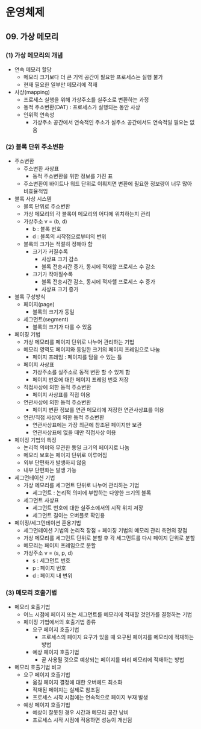 # 운영체제

## 09. 가상 메모리

### (1) 가상 메모리의 개념

- 연속 메모리 할당
    - 메모리 크기보다 더 큰 기억 공간이 필요한 프로세스는 실행 불가
    - 현재 필요한 일부만 메모리에 적재
- 사상(mapping)
    - 프로세스 실행을 위해 가상주소를 실주소로 변환하는 과정
    - 동적 주소변환(DAT) : 프로세스가 실행되는 동안 사상
    - 인위적 연속성
        - 가상주소 공간에서 연속적인 주소가 실주소 공간에서도 연속적일 필요는 없음

### (2) 블록 단위 주소변환

- 주소변환
    - 주소변환 사상표
        - 동적 주소변환을 위한 정보를 가진 표
    - 주소변환이 바이트나 워드 단위로 이뤄지면 변환에 필요한 정보량이 너무 많아 비효율적임
- 블록 사상 시스템
    - 블록 단위로 주소변환
    - 가상 메모리의 각 블록이 메모리의 어디에 위치하는지 관리
    - 가상주소 v = (b, d)
        - b : 블록 번호
        - d : 블록의 시작점으로부터의 변위
    - 블록의 크기는 적절히 정해야 함
        - 크기가 커질수록
            - 사상표 크기 감소
            - 블록 전송시간 증가, 동시에 적재할 프로세스 수 감소
        - 크기가 작아질수록
            - 블록 전송시간 감소, 동시에 적자핼 프로세스 수 증가
            - 사상표 크기 증가
- 블록 구성방식
    - 페이지(page)
        - 블록의 크기가 동일
    - 세그먼트(segment)
        - 블록의 크기가 다를 수 있음
- 페이징 기법
    - 가상 메모리를 페이지 단위로 나누어 관리하는 기법
    - 메모리 영역도 페이지와 동일한 크기의 페이지 프레임으로 나눔
        - 페이지 프레임 : 페이지를 담을 수 있는 틀
    - 페이지 사상표
        - 가상주소를 실주소로 동적 변환 할 수 있게 함
        - 페이지 번호에 대한 페이지 프레임 번호 저장
    - 직접사상에 의한 동적 주소변환
        - 페이지 사상표를 직접 이용
    - 연관사상에 의한 동적 주소변환
        - 페이지 변환 정보를 연관 메모리에 저장한 연관사상표를 이용
    - 연관/직접 사상에 의한 동적 주소변환
        - 연관사상표에는 가장 최근에 참조된 페이지만 보관
        - 연관사상표에 없을 때만 직접사상 이용
- 페이징 기법의 특징
    - 논리적 의미와 무관한 동일 크기의 페이지로 나눔
    - 메모리 보호는 페이지 단위로 이루어짐
    - 외부 단편화가 발생하지 않음
    - 내부 단편화는 발생 가능
- 세그먼테이션 기법
    - 가상 메모리를 세그먼트 단위로 나누어 관리하는 기법
        - 세그먼트 : 논리적 의미에 부합하는 다양한 크기의 블록
    - 세그먼트 사상표
        - 세그먼트 번호에 대한 실주소에서의 시작 위치 저장
        - 세그먼트 길이는 오버플로 확인용
- 페이징/세그먼테이션 혼용기법
    - 세그먼테이션 기법의 논리적 장점 + 페이징 기법의 메모리 관리 측면의 장점
    - 가상 메모리를 세그먼트 단위로 분할 후 각 세그먼트를 다시 페이지 단위로 분할
    - 메모리는 페이지 프레임으로 분할
    - 가상주소 v = (s, p, d)
        - s : 세그먼트 번호
        - p : 페이지 번호
        - d : 페이지 내 변위

### (3) 메모리 호출기법

- 메모리 호출기법
    - 어느 시점에 페이지 또는 세그먼트를 메모리에 적재할 것인가를 결정하는 기법
    - 페이징 기법에서의 호출기법 종류
        - 요구 페이지 호출기법
            - 프로세스의 페이지 요구가 있을 때 요구된 페이지를 메모리에 적재하는 방법
        - 예상 페이지 호출기법
            - 곧 사용될 것으로 예상되는 페이지를 미리 메모리에 적재하는 방법
- 메모리 호출기법 비교
    - 요구 페이지 호출기법
        - 옮길 페이지 결정에 대한 오버헤드 최소화
        - 적재된 페이지는 실제로 참조됨
        - 프로세스 시작 시점에는 연속적으로 페이지 부재 발생
    - 예상 페이지 호출기법
        - 예상이 잘못된 경우 시간과 메모리 공간 낭비
        - 프로세스 시작 시점에 적용하면 성능이 개선됨
